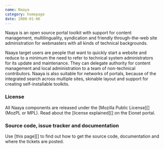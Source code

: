 ```yaml
---
name: Naaya
category: homepage
date: 2000-01-06
---
```



Naaya is an open source portal toolkit with support for content
management, multilinguality, syndication and friendly through-the-web
site administration for webmasters with all kinds of technical
backgrounds.

Naaya target users are people that want to quickly start a website and
reduce to a minimum the need to refer to technical system administrators
for its update and maintenance. They can delegate authority for content
management and local administration to a team of non-technical
contributors. Naaya is also suitable for networks of portals, because of
the integrated search across multiple sites, skinable layout and support
for creating self-installable toolkits.


### License ###

All Naaya components are released under the [Mozilla Public License][]
(MozPL or MPL). Read about the [license explained][] on the Eionet
portal.


### Source code, issue tracker and documentation ###

Use [this page][] to find out how to get the source code, documentation
and where the tickets are posted.

[mozilla_public_license]: #
[license_explained]: #
[this_page]: #
